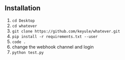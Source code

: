 ## Installation

1. `cd Desktop`
2. `cd whatever`
3. `git clone https://github.com/keyule/whatever.git`
4. `pip install -r requirements.txt --user`
5. `code . `
6. change the webhook channel and login
7. `python test.py`  
